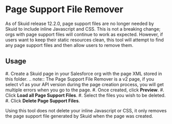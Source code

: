 # Page Support File Remover

As of Skuid release 12.2.0, page support files are no longer needed by Skuid to include inline Javascript and CSS. This is not a breaking change; orgs with page support files will continue to work as expected. However, if users want to keep their static resources clean, this tool will attempt to find any page support files and then allow users to remove them.

## Usage

#. Create a Skuid page in your Salesforce org with the page XML stored in this folder. 
  .. note:: The Page Support File Remover is a v2 page, if you select v1 as your API version during the page creation process, you will get multiple errors when you go to the page. 
#. Once created, click **Preview**.
#. Click **Load all Page Support Files**. 
#. Select the files you wish to be deleted.
#. Click **Delete Page Support Files**.

Using this tool does not delete your inline Javascript or CSS, it only removes the page support file generated by Skuid when the page was created.
